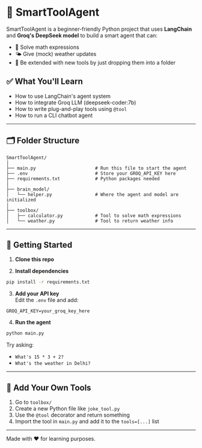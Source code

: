 # 🤖 SmartToolAgent

SmartToolAgent is a beginner-friendly Python project that uses **LangChain** and **Groq's DeepSeek model** to build a smart agent that can:
- 🧮 Solve math expressions
- 🌤️ Give (mock) weather updates
- 🧩 Be extended with new tools by just dropping them into a folder

## ✅ What You'll Learn
- How to use LangChain's agent system
- How to integrate Groq LLM (deepseek-coder:7b)
- How to write plug-and-play tools using `@tool`
- How to run a CLI chatbot agent

---

## 🗂️ Folder Structure

```
SmartToolAgent/
│
├── main.py                      # Run this file to start the agent
├── .env                         # Store your GROQ_API_KEY here
├── requirements.txt             # Python packages needed
│
├── brain_model/
│   └── helper.py                # Where the agent and model are initialized
│
├── toolbox/
│   ├── calculator.py            # Tool to solve math expressions
│   └── weather.py               # Tool to return weather info
```

---

## 🚀 Getting Started

1. **Clone this repo**

2. **Install dependencies**
```bash
pip install -r requirements.txt
```

3. **Add your API key**  
Edit the `.env` file and add:
```
GROQ_API_KEY=your_groq_key_here
```

4. **Run the agent**
```bash
python main.py
```

Try asking:
- `What's 15 * 3 + 2?`
- `What's the weather in Delhi?`

---

## 🔌 Add Your Own Tools

1. Go to `toolbox/`
2. Create a new Python file like `joke_tool.py`
3. Use the `@tool` decorator and return something
4. Import the tool in `main.py` and add it to the `tools=[...]` list

---

Made with ❤️ for learning purposes.
